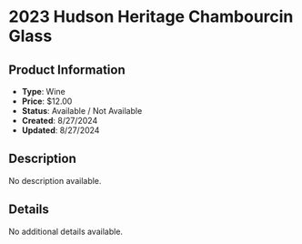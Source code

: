 # 2023 Hudson Heritage Chambourcin Glass

## Product Information
- **Type**: Wine
- **Price**: $12.00
- **Status**: Available / Not Available
- **Created**: 8/27/2024
- **Updated**: 8/27/2024

## Description
No description available.



## Details
No additional details available.
